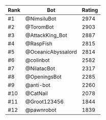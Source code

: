 Rank|Bot|Rating
---|---|---
#1|@NimsiluBot|2974
#2|@ToromBot|2903
#3|@AttackKing_Bot|2887
#4|@RaspFish|2815
#5|@OceanicAbyssalord|2814
#6|@colinbot|2582
#7|@NilatacBot|2317
#8|@OpeningsBot|2285
#9|@anti-bot|2260
#10|@CatNail|2078
#11|@Groot123456|1844
#12|@pawnrobot|1839
